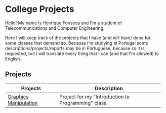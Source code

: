 # College Projects

Hello! My name is Henrique Fonseca and I'm a student of Telecommunications and Computer Engineering.

Here I will keep track of the projects that I have (and will have) done for some classes that demand so.
Because I'm studying at Portugal some descriptions/projects/reports may be in Portuguese, because so it is requested, but I will translate every thing that I can (and that I'm allowed) to English.


## Projects

| Projects| Description|
|---	|---	|
|[Graphics Manipulation](https://github.com/henrique-efonseca/College-Projects/tree/master/Graphics%20Manipulation)|Project for my "Introduction to Programming" class.	|
